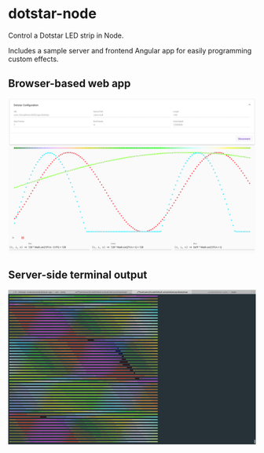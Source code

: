 # dotstar-node
Control a Dotstar LED strip in Node.

Includes a sample server and frontend Angular app for easily programming custom effects.

## Browser-based web app

![Angular App Screenshot](https://github.com/alexeden/dotstar-node/blob/master/doc/webapp-screenshot.png)

## Server-side terminal output

![Terminal Screenshot](https://github.com/alexeden/dotstar-node/blob/master/doc/terminal-screenshot.png)
